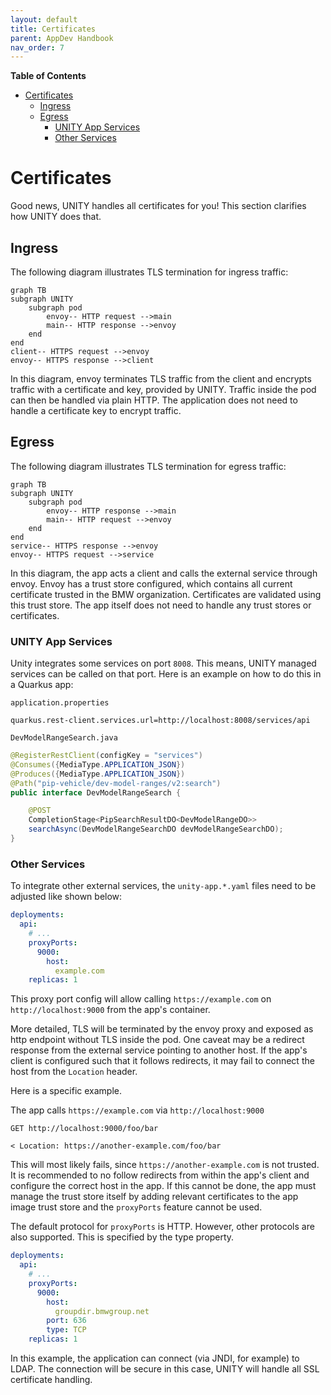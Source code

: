 ```yaml
---
layout: default
title: Certificates
parent: AppDev Handbook
nav_order: 7
---
```


**Table of Contents**

<!-- START doctoc generated TOC please keep comment here to allow auto update -->
<!-- DON'T EDIT THIS SECTION, INSTEAD RE-RUN doctoc TO UPDATE -->

- [Certificates](#certificates)
  - [Ingress](#ingress)
  - [Egress](#egress)
    - [UNITY App Services](#unity-app-services)
    - [Other Services](#other-services)

<!-- END doctoc generated TOC please keep comment here to allow auto update -->

# Certificates

Good news, UNITY handles all certificates for you!
This section clarifies how UNITY does that.

## Ingress

The following diagram illustrates TLS termination for ingress traffic:

```mermaid
graph TB
subgraph UNITY
    subgraph pod
        envoy-- HTTP request -->main
        main-- HTTP response -->envoy
    end
end
client-- HTTPS request -->envoy
envoy-- HTTPS response -->client
```

In this diagram, envoy terminates TLS traffic from the client and encrypts traffic with a certificate and key, provided
by UNITY. Traffic inside the pod can then be handled via plain HTTP. The application does not need to handle a
certificate key to encrypt traffic.

## Egress

The following diagram illustrates TLS termination for egress traffic:

```mermaid
graph TB
subgraph UNITY
    subgraph pod
        envoy-- HTTP response -->main
        main-- HTTP request -->envoy
    end
end
service-- HTTPS response -->envoy
envoy-- HTTPS request -->service
```

In this diagram, the app acts a client and calls the external service through envoy. Envoy has a trust store configured,
which contains all current certificate trusted in the BMW organization. Certificates are validated using this trust
store. The app itself does not need to handle any trust stores or certificates.

### UNITY App Services

Unity integrates some services on port `8008`. This means, UNITY managed services can be called on that port. Here is an
example on how to do this in a Quarkus app:

`application.properties`

```properties
quarkus.rest-client.services.url=http://localhost:8008/services/api
```

`DevModelRangeSearch.java`

```java
@RegisterRestClient(configKey = "services")
@Consumes({MediaType.APPLICATION_JSON})
@Produces({MediaType.APPLICATION_JSON})
@Path("pip-vehicle/dev-model-ranges/v2:search")
public interface DevModelRangeSearch {

    @POST
    CompletionStage<PipSearchResultDO<DevModelRangeDO>>
    searchAsync(DevModelRangeSearchDO devModelRangeSearchDO);
}
```

### Other Services

To integrate other external services, the `unity-app.*.yaml` files need to be adjusted like shown below:

```yaml
deployments:
  api:
    # ...
    proxyPorts:
      9000:
        host:
          example.com
    replicas: 1
```

This proxy port config will allow calling `https://example.com` on `http://localhost:9000` from the app's container.

More detailed, TLS will be terminated by the envoy proxy and exposed as http endpoint without TLS inside the pod.
One caveat may be a redirect response from the external service pointing to another host. If the app's client is
configured such that it follows redirects, it may fail to connect the host from the `Location` header.

Here is a specific example.

The app calls `https://example.com` via `http://localhost:9000`

```
GET http://localhost:9000/foo/bar

< Location: https://another-example.com/foo/bar
```

This will most likely fails, since `https://another-example.com` is not trusted. It is recommended to no follow
redirects from within the app's client and configure the correct host in the app.
If this cannot be done, the app must manage the trust store itself by adding relevant certificates to the app image
trust store and the `proxyPorts` feature cannot be used.

The default protocol for `proxyPorts` is HTTP. However, other protocols are also supported. This is specified by the type
property.

```yaml
deployments:
  api:
    # ...
    proxyPorts:
      9000:
        host:
          groupdir.bmwgroup.net
        port: 636
        type: TCP
    replicas: 1
```

In this example, the application can connect (via JNDI, for example) to LDAP. The connection will be secure in this case,
UNITY will handle all SSL certificate handling.

